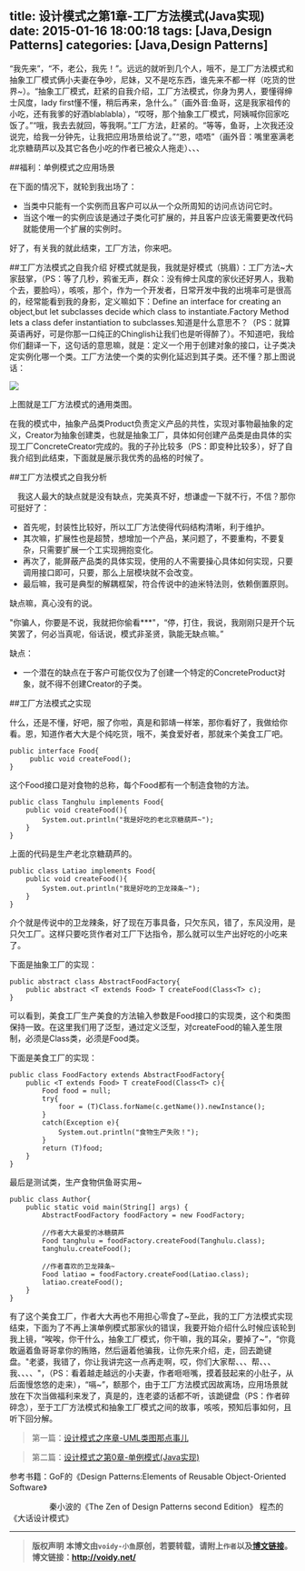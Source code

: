 title: 设计模式之第1章-工厂方法模式(Java实现)
date: 2015-01-16 18:00:18
tags: [Java,Design Patterns]
categories: [Java,Design Patterns]
---
“我先来”，“不，老公，我先！”。远远的就听到几个人，哦不，是工厂方法模式和抽象工厂模式俩小夫妻在争吵，尼妹，又不是吃东西，谁先来不都一样（吃货的世界~）。“抽象工厂模式，赶紧的自我介绍，工厂方法模式，你身为男人，要懂得绅士风度，lady first懂不懂，稍后再来，急什么。”（画外音:鱼哥，这是我家祖传的小吃，还有我爹的好酒blablabla），“哎呀，那个抽象工厂模式，阿姨喊你回家吃饭了。”“哦，我去去就回，等我啊。”工厂方法，赶紧的。“等等，鱼哥，上次我还没说完，给我一分钟先，让我把应用场景给说了。”“恩，唔唔”（画外音：嘴里塞满老北京糖葫芦以及其它各色小吃的作者已被众人拖走）、、、

##福利：单例模式之应用场景

在下面的情况下，就轮到我出场了：

* 当类中只能有一个实例而且客户可以从一个众所周知的访问点访问它时。
* 当这个唯一的实例应该是通过子类化可扩展的，并且客户应该无需要更改代码就能使用一个扩展的实例时。

好了，有关我的就此结束，工厂方法，你来吧。

##工厂方法模式之自我介绍
好模式就是我，我就是好模式（挑眉）：工厂方法~大家鼓掌，（PS：等了几秒，鸦雀无声，群众：没有绅士风度的家伙还好男人，我勒个去，要脸吗），咳咳，那个，作为一个开发者，日常开发中我的出境率可是很高的，经常能看到我的身影，定义嘛如下：Define an interface for creating an object,but let subclasses decide which class to instantiate.Factory Method lets a class defer instantiation to subclasses.知道是什么意思不？（PS：就算英语再好，可是你那一口纯正的Chinglish让我们也是听得醉了）。不知道吧，我给你们翻译一下，这句话的意思嘛，就是：定义一个用于创建对象的接口，让子类决定实例化哪一个类。工厂方法使一个类的实例化延迟到其子类。还不懂？那上图说话：

![](http://images.cnitblog.com/blog/666211/201501/161554516202574.png)

上图就是工厂方法模式的通用类图。

在我的模式中，抽象产品类Product负责定义产品的共性，实现对事物最抽象的定义，Creator为抽象创建类，也就是抽象工厂，具体如何创建产品类是由具体的实现工厂ConcreteCreator完成的。我的子孙比较多（PS：即变种比较多），好了自我介绍到此结束，下面就是展示我优秀的品格的时候了。

##工厂方法模式之自我分析

　我这人最大的缺点就是没有缺点，完美真不好，想谦虚一下就不行，不信？那你可挺好了：

* 首先呢，封装性比较好，所以工厂方法使得代码结构清晰，利于维护。
* 其次嘛，扩展性也是超赞，想增加一个产品，某问题了，不要重构，不要复杂，只需要扩展一个工实现拥抱变化。
* 再次了，能屏蔽产品类的具体实现，使用的人不需要操心具体如何实现，只要调用接口即可，只要，那么上层模块就不会改变。
* 最后嘛，我可是典型的解耦框架，符合传说中的迪米特法则，依赖倒置原则。

缺点嘛，真心没有的说。

"你骗人，你要是不说，我就把你偷看***"，“停，打住，我说，我刚刚只是开个玩笑罢了，何必当真呢，俗话说，模式非圣贤，孰能无缺点嘛。”

缺点：

* 一个潜在的缺点在于客户可能仅仅为了创建一个特定的ConcreteProduct对象，就不得不创建Creator的子类。

##工厂方法模式之实现

什么，还是不懂，好吧，服了你啦，真是和郭靖一样笨，那你看好了，我做给你看。恩，知道作者大大是个纯吃货，哦不，美食爱好者，那就来个美食工厂吧。

	public interface Food{
	     public void createFood();
	}

这个Food接口是对食物的总称，每个Food都有一个制造食物的方法。

	public class Tanghulu implements Food{
	    public void createFood(){
	        System.out.println("我是好吃的老北京糖葫芦~");
	    }
	}

上面的代码是生产老北京糖葫芦的。

	public class Latiao implements Food{
	    public void createFood(){
	        System.out.println("我是好吃的卫龙辣条~");
	    }
	}

介个就是传说中的卫龙辣条，好了现在万事具备，只欠东风，错了，东风没用，是只欠工厂。这样只要吃货作者对工厂下达指令，那么就可以生产出好吃的小吃来了。

下面是抽象工厂的实现：

	public abstract class AbstractFoodFactory{
	    public abstract <T extends Food> T createFood(Class<T> c);
	}

可以看到，美食工厂生产美食的方法输入参数是Food接口的实现类，这个和类图保持一致。在这里我们用了泛型，通过定义泛型，对createFood的输入差生限制，必须是Class类，必须是Food类。

下面是美食工厂的实现：

	public class FoodFactory extends AbstractFoodFactory{
	    public <T extends Food> T createFood(Class<T> c){
	        Food food = null;
	        try{
	            foor = (T)Class.forName(c.getName()).newInstance();
	        }
	        catch(Exception e){
	            System.out.println("食物生产失败！");
	        }
	        return (T)food;
	    }
	}

最后是测试类，生产食物供鱼哥实用~

	public class Author{
	    public static void main(String[] args) {
	        AbstractFoodFactory foodFactory = new FoodFactory;
	
	        //作者大大最爱的冰糖葫芦
	        Food tanghulu = foodFactory.createFood(Tanghulu.class);
	        tanghulu.createFood();
	
	        //作者喜欢的卫龙辣条~
	        Food latiao = foodFactory.createFood(Latiao.class);
	        latiao.createFood();
	    }
	}

有了这个美食工厂，作者大大再也不用担心零食了~至此，我的工厂方法模式实现结束，下面为了不再上演单例模式那家伙的错误，我要开始介绍什么时候应该轮到我上镜，“唉唉，你干什么，抽象工厂模式，你干嘛，我的耳朵，要掉了~”，“你竟敢逼着鱼哥哥拿你的贿赂，然后逼着他骗我，让你先来介绍，走，回去跪键盘。"老婆，我错了，你让我讲完这一点再走啊，哎，你们大家帮、、、帮、、、我、、、、"，（PS：看着越走越远的小夫妻，作者咂咂嘴，摸着鼓起来的小肚子，从后面慢悠悠的走来），“嗝~”，额那个，由于工厂方法模式因故离场，应用场景就放在下次当做福利来发了，真是的，连老婆的话都不听，该跪键盘（PS：作者碎碎念），至于工厂方法模式和抽象工厂模式之间的故事，咳咳，预知后事如何，且听下回分解。

> 第一篇：[设计模式之序章-UML类图那点事儿](http://voidy.gitcafe.com/2015/01/14/%E8%AE%BE%E8%AE%A1%E6%A8%A1%E5%BC%8F%E4%B9%8B%E5%BA%8F%E7%AB%A0-UML%E7%B1%BB%E5%9B%BE%E9%82%A3%E7%82%B9%E4%BA%8B%E5%84%BF/)

> 第二篇：[设计模式之第0章-单例模式(Java实现)](http://voidy.gitcafe.com/2015/01/15/%E8%AE%BE%E8%AE%A1%E6%A8%A1%E5%BC%8F%E4%B9%8B%E7%AC%AC0%E7%AB%A0-%E5%8D%95%E4%BE%8B%E6%A8%A1%E5%BC%8F/)

参考书籍：GoF的《Design Patterns:Elements of Reusable Object-Oriented Software》

　　　　　秦小波的《The Zen of Design Patterns second Edition》
		  程杰的《大话设计模式》



---
> **版权声明**
> **本博文由`voidy-小鱼`原创，若要转载，请附上`作者`以及[博文链接](http://voidy.net)。**
> **博文链接：<http://voidy.net/>**